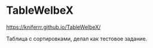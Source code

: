 # TableWelbeX
https://kniferrr.github.io/TableWelbeX/

Таблица с сортировками, делал как тестовое задание.
